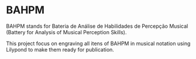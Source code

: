 # BAHPM
BAHPM stands for Bateria de Análise de Habilidades de Percepção Musical (Battery for Analysis of Musical Perception Skills).

This project focus on engraving all itens of BAHPM in musical notation using Lilypond to make them ready for publication.
